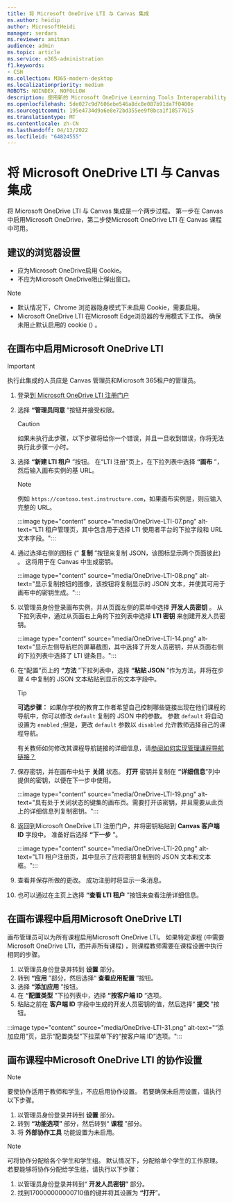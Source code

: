 ```yaml
---
title: 将 Microsoft OneDrive LTI 与 Canvas 集成
ms.author: heidip
author: MicrosoftHeidi
manager: serdars
ms.reviewer: amitman
audience: admin
ms.topic: article
ms.service: o365-administration
f1.keywords:
- CSH
ms.collection: M365-modern-desktop
ms.localizationpriority: medium
ROBOTS: NOINDEX, NOFOLLOW
description: 使用新的 Microsoft OneDrive Learning Tools Interoperability App for Canvas 创建和评分分配、生成和策划课程内容，以及实时协作处理文件。
ms.openlocfilehash: 5de027c9d7606ebe546a8dc8e087b91da7f0400e
ms.sourcegitcommit: 195e4734d9a6e8e72bd355ee9f8bca1f18577615
ms.translationtype: MT
ms.contentlocale: zh-CN
ms.lasthandoff: 04/13/2022
ms.locfileid: "64824555"
---
```

# <a name="integrate-microsoft-onedrive-lti-with-canvas"></a>将 Microsoft OneDrive LTI 与 Canvas 集成

将 Microsoft OneDrive LTI 与 Canvas 集成是一个两步过程。 第一步在 Canvas 中启用Microsoft OneDrive，第二步使Microsoft OneDrive LTI 在 Canvas 课程中可用。

## <a name="recommended-browser-settings"></a>建议的浏览器设置

- 应为Microsoft OneDrive启用 Cookie。
- 不应为Microsoft OneDrive阻止弹出窗口。

> [!NOTE]
>
> - 默认情况下，Chrome 浏览器隐身模式下未启用 Cookie，需要启用。
> - Microsoft OneDrive LTI 在Microsoft Edge浏览器的专用模式下工作。 确保未阻止默认启用的 cookie () 。

## <a name="enable-microsoft-onedrive-lti-in-canvas"></a>在画布中启用Microsoft OneDrive LTI

> [!IMPORTANT]
> 执行此集成的人员应是 Canvas 管理员和Microsoft 365租户的管理员。

1. 登录<a href="https://onedrivelti.microsoft.com/admin" target="_blank">到 Microsoft OneDrive LTI 注册门户</a>
2. 选择 **“管理员同意** ”按钮并接受权限。

   > [!CAUTION]
   > 如果未执行此步骤，以下步骤将给你一个错误，并且一旦收到错误，你将无法执行此步骤一小时。

3. 选择 **“新建 LTI 租户** ”按钮。 在“LTI 注册”页上，在下拉列表中选择 **“画布** ”，然后输入画布实例的基 URL。

   > [!NOTE]
   > 例如 `https://contoso.test.instructure.com`，如果画布实例是，则应输入完整的 URL。

   :::image type="content" source="media/OneDrive-LTI-07.png" alt-text="LTI 租户管理页，其中包含用于选择 LTI 使用者平台的下拉字段和 URL 文本字段。":::

4. 通过选择右侧的图标 (“ **复制** ”按钮来复制 JSON，该图标显示两个页面彼此) 。 这将用于在 Canvas 中生成密钥。

   :::image type="content" source="media/OneDrive-LTI-08.png" alt-text="显示复制按钮的图像，该按钮将复制显示的 JSON 文本，并使其可用于画布中的密钥生成。":::

5. 以管理员身份登录画布实例，并从页面左侧的菜单中选择 **开发人员密钥** 。 从下拉列表中，通过从页面右上角的下拉列表中选择 **LTI 密钥** 来创建开发人员密钥。

   :::image type="content" source="media/OneDrive-LTI-14.png" alt-text="显示左侧导航栏的屏幕截图，其中选择了开发人员密钥，并从页面右侧的下拉列表中选择了 LTI 键条目。":::

6. 在“配置”页上的 **“方法** ”下拉列表中，选择 **“粘贴 JSON** ”作为方法，并将在步骤 4 中复制的 JSON 文本粘贴到显示的文本字段中。

    > [!TIP]
    > **可选步骤：** 如果你学校的教育工作者希望自己控制哪些链接出现在他们课程的导航中，你可以修改 ``default`` 复制的 JSON 中的参数。 参数 ``default`` 将自动设置为 ``enabled`` ;但是，更改 ``default`` 参数以 ``disabled`` 允许教师选择自己的课程导航。
    >
    > 有关教师如何修改其课程导航链接的详细信息，请[参阅如何实现管理课程导航链接？](https://community.canvaslms.com/t5/Instructor-Guide/How-do-I-manage-Course-Navigation-links/ta-p/1020)

7. 保存密钥，并在画布中处于 **关闭** 状态。 **打开** 密钥并复制在 **“详细信息**”列中提供的密钥，以便在下一步中使用。

   :::image type="content" source="media/OneDrive-LTI-19.png" alt-text="具有处于关闭状态的键集的画布页。需要打开该密钥，并且需要从此页上的详细信息列复制密钥。":::

8. 返回到Microsoft OneDrive LTI 注册门户，并将密钥粘贴到 **Canvas 客户端 ID** 字段中。 准备好后选择 **“下一步** ”。

   :::image type="content" source="media/OneDrive-LTI-20.png" alt-text="LTI 租户注册页，其中显示了应将密钥复制到的 JSON 文本和文本框。":::

9. 查看并保存所做的更改。 成功注册时将显示一条消息。
10. 也可以通过在主页上选择 **“查看 LTI 租户** ”按钮来查看注册详细信息。

## <a name="enable-microsoft-onedrive-lti-in-canvas-courses"></a>在画布课程中启用Microsoft OneDrive LTI

画布管理员可以为所有课程启用Microsoft OneDrive LTI。 如果特定课程 (中需要Microsoft OneDrive LTI，而并非所有课程) ，则课程教师需要在课程设置中执行相同的步骤。

1. 以管理员身份登录并转到 **设置** 部分。
2. 转到 **“应用** ”部分，然后选择“ **查看应用配置** ”按钮。
3. 选择 **“添加应用** ”按钮。
4. 在 **“配置类型** ”下拉列表中，选择 **“按客户端 ID** ”选项。
5. 粘贴之前在 **客户端 ID** 字段中生成的开发人员密钥的值，然后选择“ **提交** ”按钮。

:::image type="content" source="media/OneDrive-LTI-31.png" alt-text="“添加应用”页，显示“配置类型”下拉菜单下的“按客户端 ID”选项。":::

## <a name="collaboration-settings-for-microsoft-onedrive-lti-in-canvas-courses"></a>画布课程中Microsoft OneDrive LTI 的协作设置

> [!NOTE]
> 要使协作适用于教师和学生，不应启用协作设置。 若要确保未启用设置，请执行以下步骤。

1. 以管理员身份登录并转到 **设置** 部分。
1. 转到 **“功能选项”** 部分，然后转到“ **课程** ”部分。
1. 将 **外部协作工具** 功能设置为未启用。

> [!NOTE]
> 可将协作分配给各个学生和学生组。 默认情况下，分配给单个学生的工作原理。 若要能够将协作分配给学生组，请执行以下步骤：

1. 以管理员身份登录并转到“ **开发人员密钥”** 部分。
1. 找到170000000000710值的键并将其设置为 **“打开**”。

